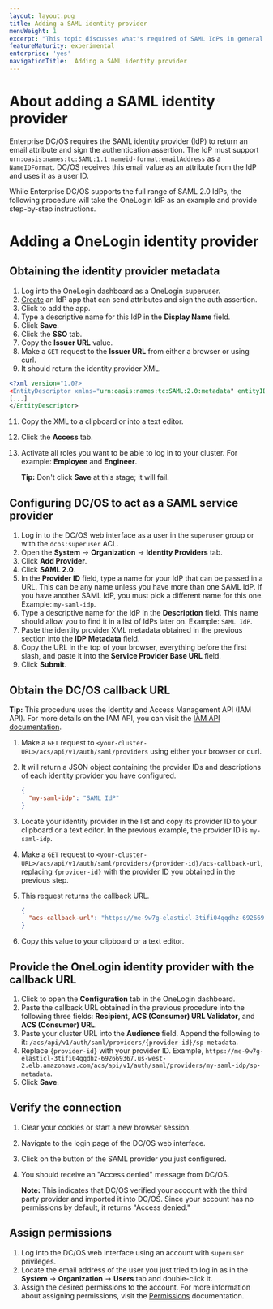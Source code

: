 ```yaml
---
layout: layout.pug
title: Adding a SAML identity provider
menuWeight: 1
excerpt: "This topic discusses what's required of SAML IdPs in general and provides a step-by-step procedure for setting up a OneLogin IdP."
featureMaturity: experimental
enterprise: 'yes'
navigationTitle:  Adding a SAML identity provider
---
```



# About adding a SAML identity provider

Enterprise DC/OS requires the SAML identity provider (IdP) to return an email attribute and sign the authentication assertion. The IdP must support `urn:oasis:names:tc:SAML:1.1:nameid-format:emailAddress` as a `NameIDFormat`. DC/OS receives this email value as an attribute from the IdP and uses it as a user ID.

While Enterprise DC/OS supports the full range of SAML 2.0 IdPs, the following procedure will take the OneLogin IdP as an example and provide step-by-step instructions.

# Adding a OneLogin identity provider

## Obtaining the identity provider metadata

1. Log into the OneLogin dashboard as a OneLogin superuser.
2. [Create](https://admin.us.onelogin.com/apps/find) an IdP app that can send attributes and sign the auth assertion.
3. Click to add the app.
4. Type a descriptive name for this IdP in the **Display Name** field.
5. Click **Save**.
7. Click the **SSO** tab.
8. Copy the **Issuer URL** value. 
9. Make a `GET` request to the **Issuer URL** from either a browser or using curl. 
10. It should return the identity provider XML. 

  ```xml
<?xml version="1.0?>
<EntityDescriptor xmlns="urn:oasis:names:tc:SAML:2.0:metadata" entityID="https://app.onelogin.com/saml/metadata/555370">
  [...]
</EntityDescriptor>
  ```

11. Copy the XML to a clipboard or into a text editor. 
12. Click the **Access** tab. 
13. Activate all roles you want to be able to log in to your cluster. For example: **Employee** and **Engineer**.

    **Tip:** Don't click **Save** at this stage; it will fail.

## Configuring DC/OS to act as a SAML service provider

1. Log in to the DC/OS web interface as a user in the `superuser` group or with the `dcos:superuser` ACL.
2. Open the **System** -> **Organization** -> **Identity Providers** tab.
3. Click **Add Provider**.
4. Click **SAML 2.0**. 
5. In the **Provider ID** field, type a name for your IdP that can be passed in a URL. This can be any name unless you have more than one SAML IdP. If you have another SAML IdP, you must pick a different name for this one. Example: `my-saml-idp`.
5. Type a descriptive name for the IdP in the **Description** field. This name should allow you to find it in a list of IdPs later on. Example: `SAML IdP`.
6. Paste the identity provider XML metadata obtained in the previous section into the **IDP Metadata** field.
7. Copy the URL in the top of your browser, everything before the first slash, and paste it into the **Service Provider Base URL** field.
9. Click **Submit**.

## Obtain the DC/OS callback URL

**Tip:** This procedure uses the Identity and Access Management API (IAM API). For more details on the IAM API, you can visit the [IAM API documentation](/1.8/administration/id-and-access-mgt/iam-api/).

1. Make a `GET` request to `<your-cluster-URL>/acs/api/v1/auth/saml/providers` using either your browser or curl.
2. It will return a JSON object containing the provider IDs and descriptions of each identity provider you have configured.

    ```json
    {
      "my-saml-idp": "SAML IdP"
    }
    ```

3. Locate your identity provider in the list and copy its provider ID to your clipboard or a text editor. In the previous example, the provider ID is `my-saml-idp`.
4. Make a `GET` request to `<your-cluster-URL>/acs/api/v1/auth/saml/providers/{provider-id}/acs-callback-url`, replacing `{provider-id}` with the provider ID you obtained in the previous step.
5. This request returns the callback URL.

    ```json
    {
      "acs-callback-url": "https://me-9w7g-elasticl-3tifi04qqdhz-692669367.us-west-2.elb.amazonaws.com/acs/api/v1/auth/saml/providers/my-saml-idp/acs-callback"
    }
    ```

6. Copy this value to your clipboard or a text editor.

## Provide the OneLogin identity provider with the callback URL

1. Click to open the **Configuration** tab in the OneLogin dashboard.
2. Paste the callback URL obtained in the previous procedure into the following three fields: **Recipient**, **ACS (Consumer) URL Validator**, and **ACS (Consumer) URL**.
3. Paste your cluster URL into the **Audience** field. Append the following to it: `/acs/api/v1/auth/saml/providers/{provider-id}/sp-metadata`.
4. Replace `{provider-id}` with your provider ID. Example, `https://me-9w7g-elasticl-3tifi04qqdhz-692669367.us-west-2.elb.amazonaws.com/acs/api/v1/auth/saml/providers/my-saml-idp/sp-metadata`.
5. Click **Save**.

## Verify the connection

1. Clear your cookies or start a new browser session.
2. Navigate to the login page of the DC/OS web interface.
3. Click on the button of the SAML provider you just configured.
4. You should receive an "Access denied" message from DC/OS.

   **Note:** This indicates that DC/OS verified your account with the third party provider and imported it into DC/OS. Since your account has no permissions by default, it returns "Access denied."

## Assign permissions 

1. Log into the DC/OS web interface using an account with `superuser` privileges.
2. Locate the email address of the user you just tried to log in as in the **System** -> **Organization** -> **Users** tab and double-click it.
3. Assign the desired permissions to the account. For more information about assigning permissions, visit the [Permissions](/1.8/administration/id-and-access-mgt/permissions/) documentation.
